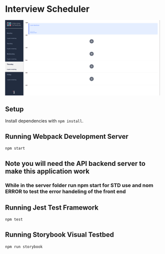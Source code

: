 # Interview Scheduler

![screenshot description](/public/images/01.png)

## Setup

Install dependencies with `npm install`.

## Running Webpack Development Server

```sh
npm start
```

## Note you will need the API backend server to make this application work

### While in the server folder run npm start for STD use and nom ERROR to test the error handeling of the front end

## Running Jest Test Framework

```sh
npm test
```

## Running Storybook Visual Testbed

```sh
npm run storybook
```
